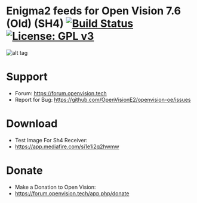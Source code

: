 Enigma2 feeds for Open Vision 7.6 (Old) (SH4)
[![Build Status](https://travis-ci.org/OpenVisionE2/openvision-development-platform.svg?branch=develop)](https://travis-ci.org/OpenVisionE2/openvision-development-platform) [![License: GPL v3](https://img.shields.io/badge/License-GPLv3-blue.svg)](https://www.gnu.org/licenses/gpl-3.0)
=====================================
![alt tag](https://raw.github.com/OpenVisionE2/openvision-development-platform/develop/meta-openvision/recipes-openvision/bootlogo/openvision-bootlogo/bootlogo.jpg)



# Support
* Forum: https://forum.openvision.tech
* Report for Bug: https://github.com/OpenVisionE2/openvision-oe/issues


# Download
* Test Image For Sh4 Receiver:
* https://app.mediafire.com/si1e1i2q2hwmw


# Donate
* Make a Donation to Open Vision:
* https://forum.openvision.tech/app.php/donate

